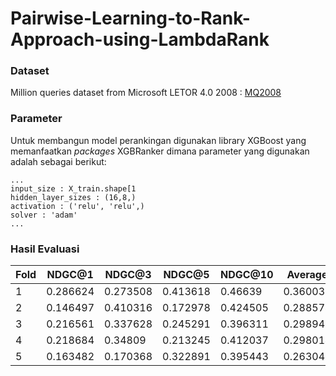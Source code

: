 # Pairwise-Learning-to-Rank-Approach-using-LambdaRank


### Dataset
Million queries dataset from Microsoft LETOR 4.0 2008 :
[MQ2008](https://www.microsoft.com/en-us/research/project/letor-learning-rank-information-retrieval/#!letor-4-0)

### Parameter
Untuk membangun model perankingan digunakan library XGBoost yang memanfaatkan _packages_ XGBRanker dimana parameter yang digunakan adalah sebagai berikut:
```
...
input_size : X_train.shape[1
hidden_layer_sizes : (16,8,)
activation : ('relu', 'relu',)
solver : 'adam'
...
```

### Hasil Evaluasi 

|Fold |   NDGC@1    |   NDGC@3    |   NDGC@5   |   NDGC@10   |   Average   |
|-----|-------------|-------------|-------------|-------------|-------------|
|  1  | 0.286624    | 0.273508    | 0.413618    | 0.46639     | 0.360035    |
|  2  | 0.146497    | 0.410316    | 0.172978    | 0.424505    | 0.288574    |
|  3  | 0.216561    | 0.337628	  | 0.245291    | 0.396311    | 0.298948	  |
|  4  | 0.218684    | 0.34809     | 0.213245    | 0.412037    | 0.298014    |
|  5  | 0.163482	  | 0.170368    | 0.322891    | 0.395443    | 0.263046	  |
